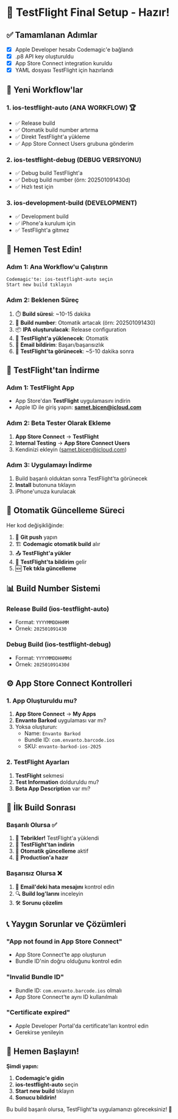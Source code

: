 # 🚀 TestFlight Final Setup - Hazır!

## ✅ Tamamlanan Adımlar

- [x] Apple Developer hesabı Codemagic'e bağlandı
- [x] .p8 API key oluşturuldu
- [x] App Store Connect integration kuruldu
- [x] YAML dosyası TestFlight için hazırlandı

## 🎯 Yeni Workflow'lar

### 1. **ios-testflight-auto** (ANA WORKFLOW) 🏆
- ✅ Release build
- ✅ Otomatik build number artırma
- ✅ Direkt TestFlight'a yükleme
- ✅ App Store Connect Users grubuna gönderim

### 2. **ios-testflight-debug** (DEBUG VERSIYONU)
- ✅ Debug build TestFlight'a
- ✅ Debug build number (örn: 202501091430d)
- ✅ Hızlı test için

### 3. **ios-development-build** (DEVELOPMENT)
- ✅ Development build
- ✅ iPhone'a kurulum için
- ✅ TestFlight'a gitmez

## 🚀 Hemen Test Edin!

### Adım 1: Ana Workflow'u Çalıştırın
```
Codemagic'te: ios-testflight-auto seçin
Start new build tıklayın
```

### Adım 2: Beklenen Süreç
1. ⏱️ **Build süresi**: ~10-15 dakika
2. 🔢 **Build number**: Otomatik artacak (örn: 202501091430)
3. 📦 **IPA oluşturulacak**: Release configuration
4. 🚀 **TestFlight'a yüklenecek**: Otomatik
5. 📧 **Email bildirim**: Başarı/başarısızlık
6. 📱 **TestFlight'ta görünecek**: ~5-10 dakika sonra

## 📱 TestFlight'tan İndirme

### Adım 1: TestFlight App
- App Store'dan **TestFlight** uygulamasını indirin
- Apple ID ile giriş yapın: **samet.bicen@icloud.com**

### Adım 2: Beta Tester Olarak Ekleme
1. **App Store Connect** → **TestFlight**
2. **Internal Testing** → **App Store Connect Users**
3. Kendinizi ekleyin (samet.bicen@icloud.com)

### Adım 3: Uygulamayı İndirme
1. Build başarılı olduktan sonra TestFlight'ta görünecek
2. **Install** butonuna tıklayın
3. iPhone'unuza kurulacak

## 🔄 Otomatik Güncelleme Süreci

Her kod değişikliğinde:
1. 🔄 **Git push** yapın
2. 🏗️ **Codemagic otomatik build** alır
3. 📤 **TestFlight'a yükler**
4. 📱 **TestFlight'ta bildirim** gelir
5. 🆕 **Tek tıkla güncelleme**

## 📊 Build Number Sistemi

### Release Build (ios-testflight-auto)
- Format: `YYYYMMDDHHMM`
- Örnek: `202501091430`

### Debug Build (ios-testflight-debug)  
- Format: `YYYYMMDDHHMMd`
- Örnek: `202501091430d`

## ⚙️ App Store Connect Kontrolleri

### 1. App Oluşturuldu mu?
1. **App Store Connect** → **My Apps**
2. **Envanto Barkod** uygulaması var mı?
3. Yoksa oluşturun:
   - Name: `Envanto Barkod`
   - Bundle ID: `com.envanto.barcode.ios`
   - SKU: `envanto-barkod-ios-2025`

### 2. TestFlight Ayarları
1. **TestFlight** sekmesi
2. **Test Information** dolduruldu mu?
3. **Beta App Description** var mı?

## 🎯 İlk Build Sonrası

### Başarılı Olursa ✅
1. 🎉 **Tebrikler!** TestFlight'a yüklendi
2. 📱 **TestFlight'tan indirin**
3. 🔄 **Otomatik güncelleme** aktif
4. 🚀 **Production'a hazır**

### Başarısız Olursa ❌
1. 📧 **Email'deki hata mesajını** kontrol edin
2. 🔍 **Build log'larını** inceleyin
3. 🛠️ **Sorunu çözelim**

## 📞 Yaygın Sorunlar ve Çözümleri

### "App not found in App Store Connect"
- App Store Connect'te app oluşturun
- Bundle ID'nin doğru olduğunu kontrol edin

### "Invalid Bundle ID"
- Bundle ID: `com.envanto.barcode.ios` olmalı
- App Store Connect'te aynı ID kullanılmalı

### "Certificate expired"
- Apple Developer Portal'da certificate'ları kontrol edin
- Gerekirse yenileyin

## 🚀 Hemen Başlayın!

**Şimdi yapın:**
1. **Codemagic'e gidin**
2. **ios-testflight-auto** seçin
3. **Start new build** tıklayın
4. **Sonucu bildirin!**

Bu build başarılı olursa, TestFlight'ta uygulamanızı göreceksiniz! 🎉